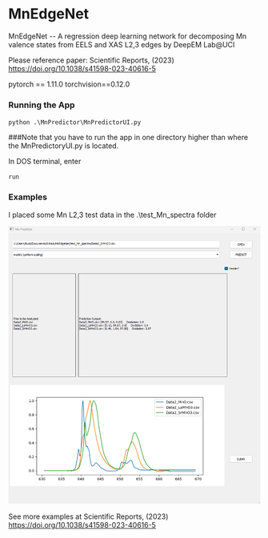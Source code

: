 # MnEdgeNet
MnEdgeNet -- A regression deep learning network for decomposing Mn valence states from EELS and XAS L2,3 edges
by DeepEM Lab@UCI

Please reference paper: Scientific Reports, (2023) https://doi.org/10.1038/s41598-023-40616-5

pytorch == 1.11.0
torchvision==0.12.0

### Running the App
```
python .\MnPredictor\MnPredictorUI.py
```
###Note that you have to run the app in one directory higher than where the MnPredictoryUI.py is located.

In DOS terminal, enter
```
run
```

### Examples
I placed some Mn L2,3 test data in the .\test_Mn_spectra folder

<p align="left"><img src="test_img/example1.png" width="900"\></p>

See more examples at Scientific Reports, (2023) https://doi.org/10.1038/s41598-023-40616-5
